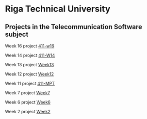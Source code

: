 # Riga Technical University

## Projects in the Telecommunication Software subject 

Week 16 project [411-w16](https://github.com/KrenareKrasniqi/411-w16/blob/master/README.md)

Week 14 project [411-W14](https://github.com/KrenareKrasniqi/411-W14/blob/master/README.md)

Week 13 project [Week13](https://github.com/KrenareKrasniqi/Week13/blob/master/README.md)

Week 12 project [Week12](https://github.com/KrenareKrasniqi/Week12/blob/master/README.md)

Week 11 project [411-MPT](https://github.com/KrenareKrasniqi/411-MTP/blob/master/README.md)

Week 7 project [Week7](https://github.com/KrenareKrasniqi/Week7/blob/master/README.md)

Week 6 project [Week6](https://github.com/KrenareKrasniqi/Week6/blob/master/README.md)

Week 2 project [Week2](https://github.com/KrenareKrasniqi/Week2/blob/master/README.md)







